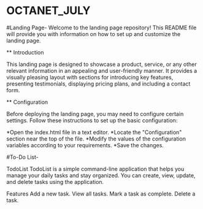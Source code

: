 # OCTANET_JULY

#Landing Page-
Welcome to the landing page repository! This README file will provide you with information on how to set up and customize the landing page.


** Introduction

This landing page is designed to showcase a product, service, or any other relevant information in an appealing and user-friendly manner. It provides a visually pleasing layout with sections for introducing key features, presenting testimonials, displaying pricing plans, and including a contact form.

** Configuration

Before deploying the landing page, you may need to configure certain settings. Follow these instructions to set up the basic configuration:

*Open the index.html file in a text editor.
*Locate the "Configuration" section near the top of the file.
*Modify the values of the configuration variables according to your requirements.
*Save the changes.


#To-Do List-

TodoList
TodoList is a simple command-line application that helps you manage your daily tasks and stay organized. You can create, view, update, and delete tasks using the application.

Features
Add a new task.
View all tasks.
Mark a task as complete.
Delete a task.